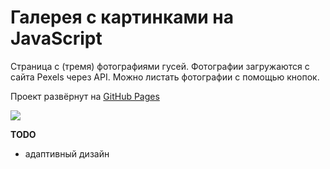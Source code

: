 # Галерея с картинками на JavaScript

Страница с (тремя) фотографиями гусей. Фотографии загружаются с сайта Pexels через API. Можно листать фотографии с помощью кнопок.
  
Проект развёрнут на [GitHub Pages](https://charlieplanka.github.io/skillfactory-C4-photo-slider/)

![](https://i.imgur.com/U13VcC3.png)

**TODO**
* адаптивный дизайн
